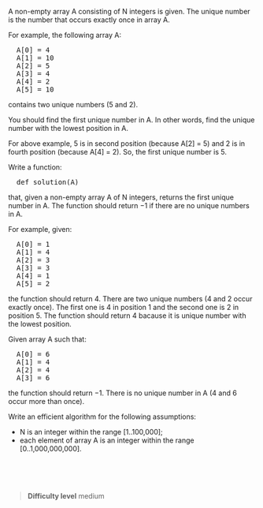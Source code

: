 A non-empty array A consisting of N integers is given. The unique number is the number that occurs exactly once in array A.

For example, the following array A:
<pre>
  A[0] = 4
  A[1] = 10
  A[2] = 5
  A[3] = 4
  A[4] = 2
  A[5] = 10
</pre>
contains two unique numbers (5 and 2).

You should find the first unique number in A. In other words, find the unique number with the lowest position in A.

For above example, 5 is in second position (because A[2] = 5) and 2 is in fourth position (because A[4] = 2). So, the first unique number is 5.

Write a function:
<pre>
  def solution(A)
</pre>

that, given a non-empty array A of N integers, returns the first unique number in A. The function should return −1 if there are no unique numbers in A.

For example, given:
<pre>
  A[0] = 1
  A[1] = 4
  A[2] = 3
  A[3] = 3
  A[4] = 1
  A[5] = 2
</pre>
the function should return 4. There are two unique numbers (4 and 2 occur exactly once). The first one is 4 in position 1 and the second one is 2 in position 5. The function should return 4 bacause it is unique number with the lowest position.

Given array A such that:
<pre>
  A[0] = 6
  A[1] = 4
  A[2] = 4
  A[3] = 6
</pre>
the function should return −1. There is no unique number in A (4 and 6 occur more than once).

Write an efficient algorithm for the following assumptions:
- N is an integer within the range [1..100,000];
- each element of array A is an integer within the range [0..1,000,000,000].



<br><br><br>

> **Difficulty level**
> medium